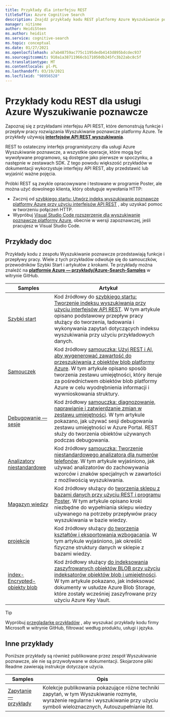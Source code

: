 ```yaml
---
title: Przykłady dla interfejsu REST
titleSuffix: Azure Cognitive Search
description: Znajdź przykłady kodu REST platformy Azure Wyszukiwanie poznawcze, które używają interfejsów API REST wyszukiwania lub zarządzania.
manager: nitinme
author: HeidiSteen
ms.author: heidist
ms.service: cognitive-search
ms.topic: conceptual
ms.date: 01/27/2021
ms.openlocfilehash: a7ab48759ac775c1195dedb4143d895bdcdec937
ms.sourcegitcommit: 910a1a38711966cb171050db245fc3b22abc8c5f
ms.translationtype: MT
ms.contentlocale: pl-PL
ms.lasthandoff: 03/19/2021
ms.locfileid: "98956528"
---
```

# <a name="rest-code-samples-for-azure-cognitive-search"></a>Przykłady kodu REST dla usługi Azure Wyszukiwanie poznawcze

Zapoznaj się z przykładami interfejsu API REST, które demonstrują funkcje i przepływ pracy rozwiązania Wyszukiwanie poznawcze platformy Azure. Te przykłady używają [**interfejsów API REST wyszukiwania**](/rest/api/searchservice).

REST to ostateczny interfejs programistyczny dla usługi Azure Wyszukiwanie poznawcze, a wszystkie operacje, które mogą być wywoływane programowo, są dostępne jako pierwsze w spoczynku, a następnie w zestawach SDK. Z tego powodu większość przykładów w dokumentacji wykorzystuje interfejsy API REST, aby przedstawić lub wyjaśnić ważne pojęcia.

Próbki REST są zwykle opracowywane i testowane w programie Poster, ale można użyć dowolnego klienta, który obsługuje wywołania HTTP:

+ Zacznij od [szybkiego startu: Utwórz indeks wyszukiwanie poznawcze platformy Azure przy użyciu interfejsów API REST](search-get-started-rest.md) , aby uzyskać pomoc w tworzeniu połączeń HTTP.
+ Wypróbuj [Visual Studio Code rozszerzenie dla wyszukiwanie poznawcze platformy Azure](search-get-started-vs-code.md), obecnie w wersji zapoznawczej, jeśli pracujesz w Visual Studio Code.

## <a name="doc-samples"></a>Przykłady doc

Przykłady kodu z zespołu Wyszukiwanie poznawcze przedstawiają funkcje i przepływy pracy. Wiele z tych przykładów odwołuje się do samouczków, przewodników Szybki Start i artykułów z krokami. Te przykłady można znaleźć na [**platformie Azure — przykłady/Azure-Search-Samples**](https://github.com/Azure-Samples/azure-search-postman-samples) w witrynie GitHub.

| Samples | Artykuł |
|---------|---------|
| [Szybki start](https://github.com/Azure-Samples/azure-search-postman-samples/tree/master/Quickstart) | Kod źródłowy do [szybkiego startu: Tworzenie indeksu wyszukiwania przy użyciu interfejsów API REST](search-get-started-rest.md). W tym artykule opisano podstawowy przepływ pracy służący do tworzenia, ładowania i wykonywania zapytań dotyczących indeksu wyszukiwania przy użyciu przykładowych danych. |
| [Samouczek](https://github.com/Azure-Samples/azure-search-postman-samples/tree/master/Tutorial) | Kod źródłowy [samouczka: Użyj REST i AI, aby wygenerować zawartość do przeszukiwania z obiektów blob platformy Azure](cognitive-search-tutorial-blob.md). W tym artykule opisano sposób tworzenia zestawu umiejętności, który iteruje za pośrednictwem obiektów blob platformy Azure w celu wyodrębnienia informacji i wywnioskowania struktury.|
| [Debugowanie — sesje](https://github.com/Azure-Samples/azure-search-postman-samples/tree/master/Debug-sessions) | Kod źródłowy [samouczka: diagnozowanie, naprawianie i zatwierdzanie zmian w zestawu umiejętności](cognitive-search-tutorial-debug-sessions.md). W tym artykule pokazano, jak używać sesji debugowania zestawu umiejętności w Azure Portal. REST służy do tworzenia obiektów używanych podczas debugowania.|
| [Analizatory niestandardowe](https://github.com/Azure-Samples/azure-search-postman-samples/tree/master/custom-analyzers) | Kod źródłowy [samouczka: Tworzenie niestandardowego analizatora dla numerów telefonów](tutorial-create-custom-analyzer.md). W tym artykule wyjaśniono, jak używać analizatorów do zachowywania wzorców i znaków specjalnych w zawartości z możliwością wyszukiwania.|
| [Magazyn wiedzy](https://github.com/Azure-Samples/azure-search-postman-samples/tree/master/knowledge-store) | Kod źródłowy służący do [tworzenia sklepu z bazami danych przy użyciu REST i programu Poster](knowledge-store-create-rest.md). W tym artykule opisano kroki niezbędne do wypełniania sklepu wiedzy używanego na potrzeby przepływów pracy wyszukiwania w bazie wiedzy. |
| [projekcje](https://github.com/Azure-Samples/azure-search-postman-samples/tree/master/projections) | Kod źródłowy służący [do tworzenia kształtów i eksportowania wzbogacania](knowledge-store-projections-examples.md). W tym artykule wyjaśniono, jak określić fizyczne struktury danych w sklepie z bazami wiedzy.|
| [index-Encrypted-obiekty blob](https://github.com/Azure-Samples/azure-search-postman-samples/commit/f5ebb141f1ff98f571ab84ac59dcd6fd06a46718) | Kod źródłowy służący [do indeksowania zaszyfrowanych obiektów BLOB przy użyciu indeksatorów obiektów blob i umiejętności](search-howto-index-encrypted-blobs.md). W tym artykule pokazano, jak indeksować dokumenty w usłudze Azure Blob Storage, które zostały wcześniej zaszyfrowane przy użyciu Azure Key Vault. |

> [!Tip]
> Wypróbuj [przeglądarkę przykładów](/samples/browse/?expanded=azure&languages=http&products=azure-cognitive-search) , aby wyszukać przykłady kodu firmy Microsoft w witrynie GitHub, filtrować według produktu, usługi i języka.

## <a name="other-samples"></a>Inne przykłady

Poniższe przykłady są również publikowane przez zespół Wyszukiwanie poznawcze, ale nie są przywoływane w dokumentacji. Skojarzone pliki Readme zawierają instrukcje dotyczące użycia.

| Samples | Opis |
|---------|-------------|
| [Zapytanie — przykłady](https://github.com/Azure-Samples/azure-search-postman-samples/tree/master/Query-examples) | Kolekcje publikowania pokazujące różne techniki zapytań, w tym Wyszukiwanie rozmyte, wyrażenie regularne i wyszukiwanie przy użyciu symboli wieloznacznych, Autouzupełnianie itd. |